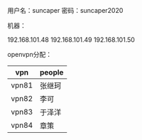 用户名：suncaper 密码：suncaper2020

机器：

192.168.101.48
192.168.101.49
192.168.101.50

openvpn分配：

| vpn   | people |
| ----- | ------ |
| vpn81 | 张继珂 |
| vpn82 | 李可   |
| vpn83 | 于泽洋 |
| vpn84 | 章策   |

